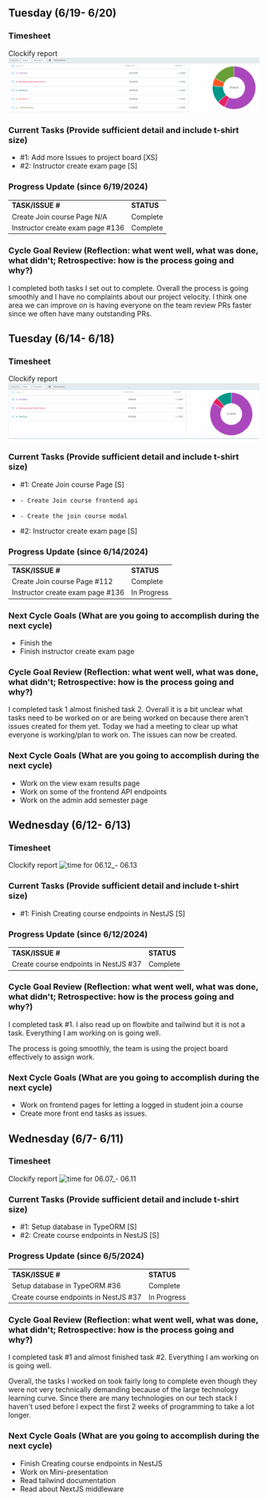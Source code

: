 ## Tuesday (6/19- 6/20)

### Timesheet
Clockify report
![time for 06.14_- 06.18](06.19_06.20.png)

### Current Tasks (Provide sufficient detail and include t-shirt size)
  * #1: Add more Issues to project board [XS]
  * #2: Instructor create exam page [S]

### Progress Update (since 6/19/2024) 
<table>
    <tr>
        <td><strong>TASK/ISSUE #</strong>
        </td>
        <td><strong>STATUS</strong>
        </td>
    </tr>
    <tr>
        <!-- Task/Issue # -->
        <td>Create Join course Page N/A
        </td>
        <!-- Status -->
        <td>Complete
        </td>
    </tr>
    <tr>
        <!-- Task/Issue # -->
        <td>Instructor create exam page #136
        </td>
        <!-- Status -->
        <td>Complete
        </td>
    </tr>
</table>

### Cycle Goal Review (Reflection: what went well, what was done, what didn't; Retrospective: how is the process going and why?)
I completed both tasks I set out to complete. Overall the process is going smoothly and I have no complaints about our project
velocity. I think one area we can improve on is having everyone on the team review PRs faster since we often have many
outstanding PRs.

## Tuesday (6/14- 6/18)

### Timesheet
Clockify report
![time for 06.14_- 06.18](06.14_06.18.png)

### Current Tasks (Provide sufficient detail and include t-shirt size)
  * #1: Create Join course Page [S]
  *     - Create Join course frontend api
  *     - Create the join course modal
  * #2: Instructor create exam page [S]

### Progress Update (since 6/14/2024) 
<table>
    <tr>
        <td><strong>TASK/ISSUE #</strong>
        </td>
        <td><strong>STATUS</strong>
        </td>
    </tr>
    <tr>
        <!-- Task/Issue # -->
        <td>Create Join course Page #112
        </td>
        <!-- Status -->
        <td>Complete
        </td>
    </tr>
    <tr>
        <!-- Task/Issue # -->
        <td>Instructor create exam page #136
        </td>
        <!-- Status -->
        <td>In Progress
        </td>
    </tr>
</table>

### Next Cycle Goals (What are you going to accomplish during the next cycle)
  * Finish the
  * Finish instructor create exam page


### Cycle Goal Review (Reflection: what went well, what was done, what didn't; Retrospective: how is the process going and why?)
I completed task 1 almost finished task 2. Overall it is a bit unclear what tasks need to be worked on or are being worked on
because there aren't issues created for them yet. Today we had a meeting to clear up what everyone is working/plan to work on.
The issues can now be created.

### Next Cycle Goals (What are you going to accomplish during the next cycle)
  * Work on the view exam results page
  * Work on some of the frontend API endpoints
  * Work on the admin add semester page
## Wednesday (6/12- 6/13)

### Timesheet
Clockify report
![time for 06.12_- 06.13](06.12_06.13)

### Current Tasks (Provide sufficient detail and include t-shirt size)
  * #1: Finish Creating course endpoints in NestJS [S]

### Progress Update (since 6/12/2024) 
<table>
    <tr>
        <td><strong>TASK/ISSUE #</strong>
        </td>
        <td><strong>STATUS</strong>
        </td>
    </tr>
    <tr>
        <!-- Task/Issue # -->
        <td>Create course endpoints in NestJS #37
        </td>
        <!-- Status -->
        <td>Complete
        </td>
    </tr>
</table>

### Cycle Goal Review (Reflection: what went well, what was done, what didn't; Retrospective: how is the process going and why?)
I completed task #1. I also read up on flowbite and tailwind but it is not a task. Everything I am working on is going well.

The process is going smoothly, the team is using the project board effectively to assign work.

### Next Cycle Goals (What are you going to accomplish during the next cycle)
  * Work on frontend pages for letting a logged in student join a course 
  * Create more front end tasks as issues.

## Wednesday (6/7- 6/11)

### Timesheet
Clockify report
![time for 06.07_- 06.11](06.07_06.11)

### Current Tasks (Provide sufficient detail and include t-shirt size)
  * #1: Setup database in TypeORM [S]
  * #2: Create course endpoints in NestJS [S]

### Progress Update (since 6/5/2024) 
<table>
    <tr>
        <td><strong>TASK/ISSUE #</strong>
        </td>
        <td><strong>STATUS</strong>
        </td>
    </tr>
    <tr>
        <!-- Task/Issue # -->
        <td> Setup database in TypeORM #36
        </td>
        <!-- Status -->
        <td>Complete
        </td>
    </tr>
    <tr>
        <!-- Task/Issue # -->
        <td>Create course endpoints in NestJS #37
        </td>
        <!-- Status -->
        <td>In Progress
        </td>
    </tr>
</table>

### Cycle Goal Review (Reflection: what went well, what was done, what didn't; Retrospective: how is the process going and why?)
I completed task #1 and almost finished task #2. Everything I am working on is going well.

Overall, the tasks I worked on took fairly long to complete even though they were not very technically demanding because of the large technology
learning curve. Since there are many technologies on our tech stack I haven't used before I expect the first 2 weeks of programming to take a lot
longer.

### Next Cycle Goals (What are you going to accomplish during the next cycle)
  * Finish Creating course endpoints in NestJS
  * Work on Mini-presentation
  * Read tailwind documentation
  * Read about NextJS middleware


